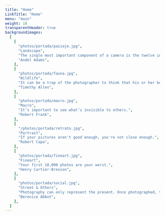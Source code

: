 ```yaml
---
title: "Home"
LinkTitle: "Home"
menu: "main"
weight: 10
transparentHeader: true
backgroundimages:
  [
    [
      "photos/portada/paisaje.jpg",
      "Landscape",
      "The single most important component of a camera is the twelve inches behind it.",
      "Andel Adams",
    ],
    [
      "photos/portada/fauna.jpg",
      "Wildlife",
      "It can be a trap of the photographer to think that his or her best pictures were the ones that were hardest to get.",
      "Timothy Allen",
    ],
    [
      "photos/portada/macro.jpg",
      "Macro",
      "It’s important to see what’s invisible to others.",
      "Robert Frank",
    ],
    [
      "/photos/portada/retrato.jpg",
      "Portrait",
      "If your pictures aren't good enough, you're not close enough.",
      "Robert Capa",
    ],
    [
      "photos/portada/fineart.jpg",
      "Fineart",
      "Your first 10,000 photos are your worst.",
      "Henry Cartier-Bresson",
    ],
    [
      "photos/portada/social.jpg",
      "Street & Others",
      "Photography can only represent the present. Once photographed, the subject becomes part of the past.",
      "Berenice Abbot",
    ],
  ]
---
```

